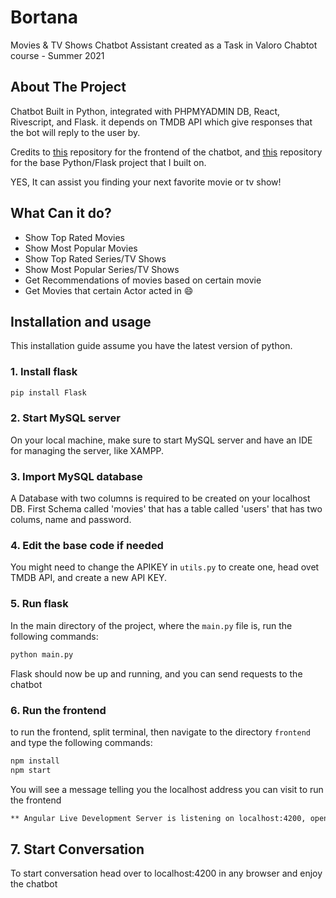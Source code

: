 # Bortana
Movies & TV Shows Chatbot Assistant created as a Task in Valoro Chabtot course - Summer 2021

<!-- ABOUT THE PROJECT -->
## About The Project
Chatbot Built in Python, integrated with PHPMYADMIN DB, React, Rivescript, and Flask. it depends on TMDB API which give responses that the bot will reply to the user by.

Credits to [this](https://github.com/valoro/bot_front?fbclid=IwAR2JfYS-Hn66RGL5GJYoJ-ZSx0NOpbBzfKYT3k0SLXRBt6_eR1dENCf7Irk) repository for the frontend of the chatbot, and [this](https://github.com/NadaTarek1/Covid19-Medical-Chatbot) repository for the base Python/Flask project that I built on.

YES, It can assist you finding your next favorite movie or tv show! 

## What Can it do?
* Show Top Rated Movies
* Show Most Popular Movies
* Show Top Rated Series/TV Shows
* Show Most Popular Series/TV Shows
* Get Recommendations of movies based on certain movie
* Get Movies that certain Actor acted in :smile:

## Installation and usage
This installation guide assume you have the latest version of python.

### 1. Install flask


```bash
pip install Flask
```

### 2. Start MySQL server

On your local machine, make sure to start MySQL server and have an IDE for managing the server, like XAMPP.

### 3. Import MySQL database

A Database with two columns is required to be created on your localhost DB. First Schema called 'movies' that has a table called 'users' that has two colums, name and password.

### 4. Edit the base code if needed

You might need to change the APIKEY in `utils.py` to create one, head ovet TMDB API, and create a new API KEY.

### 5. Run flask
In the main directory of the project, where the `main.py` file is, run the following commands:

```bash
python main.py
```
Flask should now be up and running, and you can send requests to the chatbot

### 6. Run the frontend
to run the frontend, split terminal, then navigate to the directory `frontend` and type the following commands:
```bash
npm install
npm start
```
You will see a message telling you the localhost address you can visit to run the frontend
```bash
** Angular Live Development Server is listening on localhost:4200, open your browser on http://localhost:4200/ **
```

## 7. Start Conversation 
To start conversation head over to localhost:4200 in any browser and enjoy the chatbot
